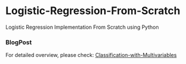 # Logistic-Regression-From-Scratch
Logistic Regression Implementation From Scratch using Python
### BlogPost
For detailed overview, please check: [Classification-with-Multivariables](https://github.com/MahdadiChaima)
